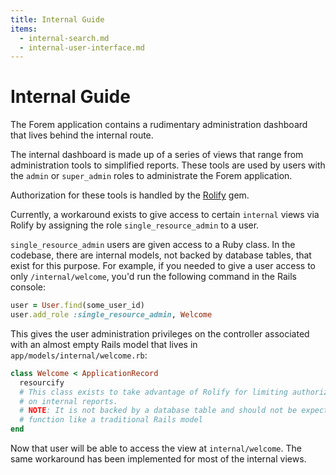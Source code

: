 ```yaml
---
title: Internal Guide
items:
  - internal-search.md
  - internal-user-interface.md
---
```


# Internal Guide

The Forem application contains a rudimentary administration dashboard that lives
behind the internal route.

The internal dashboard is made up of a series of views that range from
administration tools to simplified reports. These tools are used by users with
the `admin` or `super_admin` roles to administrate the Forem application.

Authorization for these tools is handled by the [Rolify][rolify] gem.

Currently, a workaround exists to give access to certain `internal` views via
Rolify by assigning the role `single_resource_admin` to a user.

`single_resource_admin` users are given access to a Ruby class. In the codebase,
there are internal models, not backed by database tables, that exist for this
purpose. For example, if you needed to give a user access to only
`/internal/welcome`, you'd run the following command in the Rails console:

```ruby
user = User.find(some_user_id)
user.add_role :single_resource_admin, Welcome
```

This gives the user administration privileges on the controller associated with
an almost empty Rails model that lives in `app/models/internal/welcome.rb`:

```ruby
class Welcome < ApplicationRecord
  resourcify
  # This class exists to take advantage of Rolify for limiting authorization
  # on internal reports.
  # NOTE: It is not backed by a database table and should not be expected to
  # function like a traditional Rails model
end
```

Now that user will be able to access the view at `internal/welcome`. The same
workaround has been implemented for most of the internal views.

[rolify]: https://github.com/RolifyCommunity/rolify
